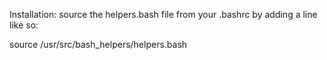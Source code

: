 Installation: source the helpers.bash file from your .bashrc by adding a line like so:

source /usr/src/bash_helpers/helpers.bash
